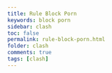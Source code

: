 ```yaml
---
title: Rule Block Porn
keywords: block porn
sidebar: clash
toc: false
permalink: rule-block-porn.html
folder: clash
comments: true
tags: [clash]
---
```

